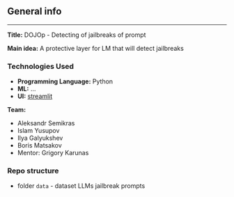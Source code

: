 ## General info
****
**Title:** DOJOp - Detecting of jailbreaks of prompt

**Main idea:** A protective layer for LM that will detect jailbreaks

### Technologies Used
- **Programming Language:** Python
- **ML:** ...
- **UI:** [streamlit](https://streamlit.io) 

**Team:**
- Aleksandr Semikras
- Islam Yusupov
- Ilya Galyukshev
- Boris Matsakov
- Mentor: Grigory Karunas

### Repo structure

* folder `data` - dataset LLMs jailbreak prompts
